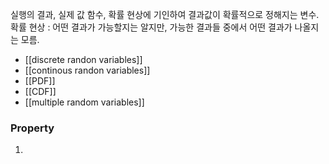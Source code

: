 실행의 결과, 실제 값 함수, 확률 현상에 기인하여 결과값이 확률적으로 정해지는 변수.   
확률 현상 : 어떤 결과가 가능할지는 알지만, 가능한 결과들 중에서 어떤 결과가 나올지는 모름.   

- [[discrete randon variables]]
- [[continous randon variables]]
- [[PDF]]
- [[CDF]]
- [[multiple random variables]]

### Property
1. 